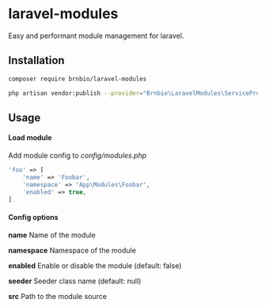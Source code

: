 # laravel-modules

Easy and performant module management for laravel.

## Installation

```bash
composer require brnbio/laravel-modules
```

```bash
php artisan vendor:publish --provider="Brnbio\LaravelModules\ServiceProvider" --tag="config"
```

## Usage

#### Load module

Add module config to _config/modules.php_
```php
'foo' => [
    'name' => 'Foobar',
    'namespace' => 'App\Modules\Foobar',
    'enabled' => true,
]
```

#### Config options

**name**
Name of the module

**namespace**
Namespace of the module

**enabled**
Enable or disable the module (default: false)

**seeder**
Seeder class name (default: null)

**src**
Path to the module source
